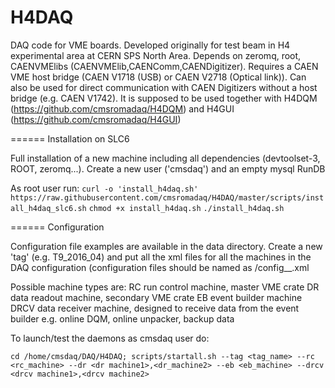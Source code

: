 H4DAQ
=======

DAQ code for VME boards. Developed originally for test beam in H4 experimental area at CERN SPS North Area. 
Depends on zeromq, root, CAENVMElibs (CAENVMElib,CAENComm,CAENDigitizer). 
Requires a CAEN VME host bridge (CAEN V1718 (USB) or CAEN V2718 (Optical link)). 
Can also be used for direct communication with CAEN Digitizers without a host bridge (e.g. CAEN V1742).
It is supposed to be used together with H4DQM (https://github.com/cmsromadaq/H4DQM) and H4GUI (https://github.com/cmsromadaq/H4GUI) 

======
Installation on SLC6

Full installation of a new machine including all dependencies (devtoolset-3, ROOT, zeromq...). 
Create a new user ('cmsdaq') and an empty mysql RunDB

As root user run:
`curl -o 'install_h4daq.sh' https://raw.githubusercontent.com/cmsromadaq/H4DAQ/master/scripts/install_h4daq_slc6.sh`
`chmod +x install_h4daq.sh`
`./install_h4daq.sh`

======
Configuration

Configuration file examples are available in the data directory. Create a new 'tag' (e.g. T9_2016_04) and put all the xml files for all the machines in the DAQ configuration (configuration files should be named as <tag>/config_<machine name>_<machine type>.xml 

Possible machine types are:
RC run control machine, master VME crate
DR data readout machine, secondary VME crate
EB event builder machine
DRCV data receiver machine, designed to receive data from the event builder e.g. online DQM, online unpacker, backup data

To launch/test the daemons as cmsdaq user do:

`cd /home/cmsdaq/DAQ/H4DAQ; scripts/startall.sh --tag <tag_name> --rc <rc_machine> --dr <dr machine1>,<dr_machine2> --eb <eb_machine> --drcv <drcv machine1>,<drcv machine2>`

